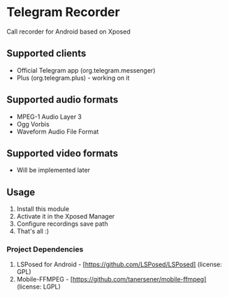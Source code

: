 # Telegram Recorder
Call recorder for Android based on Xposed

## Supported clients
- Official Telegram app (org.telegram.messenger)
- Plus (org.telegram.plus) - working on it

## Supported audio formats
- MPEG-1 Audio Layer 3
- Ogg Vorbis
- Waveform Audio File Format

## Supported video formats
- Will be implemented later

## Usage
1. Install this module
2. Activate it in the Xposed Manager
3. Configure recordings save path
4. That's all :)



### Project Dependencies
1. LSPosed for Android - [https://github.com/LSPosed/LSPosed] (license: GPL)
2. Mobile-FFMPEG - [https://github.com/tanersener/mobile-ffmpeg] (license: LGPL)
